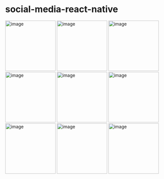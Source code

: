 # social-media-react-native
<img width="160" alt="image" src="https://user-images.githubusercontent.com/74422938/225980604-1ccd3a9a-9601-457c-b7fb-1dad9b27df55.jpeg">
<img width="160" alt="image" src="https://user-images.githubusercontent.com/74422938/225979939-b8d386a3-0ac7-4e50-91bc-bfa81a019682.jpeg">
<img width="160" alt="image" src="https://user-images.githubusercontent.com/74422938/225980076-84884aa4-ce33-4731-a1c4-1a724281027f.jpeg">
<img width="160" alt="image" src="https://user-images.githubusercontent.com/74422938/225979258-d0f84d89-fbe7-4243-a7f6-68420b32dfc4.png">
<img width="160" alt="image" src="https://user-images.githubusercontent.com/74422938/225979277-ff372764-0896-4f45-8c69-d7ee22b3034d.png">
<img width="160" alt="image" src="https://user-images.githubusercontent.com/74422938/225979311-2ded8c83-03fc-453a-bc8e-d3a29ece2d84.png">
<img width="160" alt="image" src="https://user-images.githubusercontent.com/74422938/225979355-0e5efb39-a65b-4dbc-ac18-b60791d7ecd4.png">
<img width="160" alt="image" src="https://user-images.githubusercontent.com/74422938/225979383-e57bf37d-2306-41cc-8f2a-e843d9221f01.png">
<img width="160" alt="image" src="https://user-images.githubusercontent.com/74422938/225979406-779e2295-9f30-433a-941c-e751a2240791.png">
